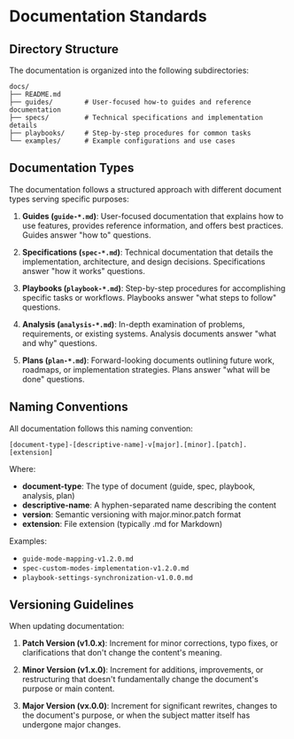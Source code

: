 # Documentation Standards

## Directory Structure

The documentation is organized into the following subdirectories:

```
docs/
├── README.md
├── guides/        # User-focused how-to guides and reference documentation
├── specs/         # Technical specifications and implementation details
├── playbooks/     # Step-by-step procedures for common tasks
└── examples/      # Example configurations and use cases
```

## Documentation Types

The documentation follows a structured approach with different document types serving specific purposes:

1. **Guides (`guide-*.md`)**: User-focused documentation that explains how to use features, provides reference information, and offers best practices. Guides answer "how to" questions.

2. **Specifications (`spec-*.md`)**: Technical documentation that details the implementation, architecture, and design decisions. Specifications answer "how it works" questions.

3. **Playbooks (`playbook-*.md`)**: Step-by-step procedures for accomplishing specific tasks or workflows. Playbooks answer "what steps to follow" questions.

4. **Analysis (`analysis-*.md`)**: In-depth examination of problems, requirements, or existing systems. Analysis documents answer "what and why" questions.

5. **Plans (`plan-*.md`)**: Forward-looking documents outlining future work, roadmaps, or implementation strategies. Plans answer "what will be done" questions.

## Naming Conventions

All documentation follows this naming convention:

```
[document-type]-[descriptive-name]-v[major].[minor].[patch].[extension]
```

Where:
- **document-type**: The type of document (guide, spec, playbook, analysis, plan)
- **descriptive-name**: A hyphen-separated name describing the content
- **version**: Semantic versioning with major.minor.patch format
- **extension**: File extension (typically .md for Markdown)

Examples:
- `guide-mode-mapping-v1.2.0.md`
- `spec-custom-modes-implementation-v1.2.0.md`
- `playbook-settings-synchronization-v1.0.0.md`

## Versioning Guidelines

When updating documentation:

1. **Patch Version (v1.0.x)**: Increment for minor corrections, typo fixes, or clarifications that don't change the content's meaning.

2. **Minor Version (v1.x.0)**: Increment for additions, improvements, or restructuring that doesn't fundamentally change the document's purpose or main content.

3. **Major Version (vx.0.0)**: Increment for significant rewrites, changes to the document's purpose, or when the subject matter itself has undergone major changes.